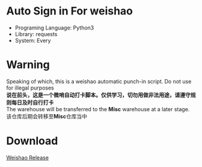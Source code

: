 # Auto Sign in For weishao
- Programing Language: Python3
- Library: requests
- System: Every

# Warning
Speaking of which, this is a weishao automatic punch-in script. Do not use for illegal purposes<br>
**说在前头，这是一个微哨自动打卡脚本。仅供学习，切勿用做非法用途，请遵守规则每日及时自行打卡**<br>
The warehouse will be transferred to the **Misc** warehouse at a later stage.
该仓库后期会转移至**Misc**仓库当中

# Download
<a href="https://github.com/hz157/weishao/releases">Weishao Release </a>
